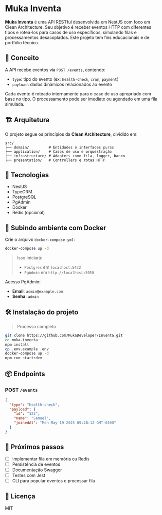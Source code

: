 # Muka Inventa

**Muka Inventa** é uma API RESTful desenvolvida em NestJS com foco em Clean Architecture. Seu objetivo é receber eventos HTTP com diferentes tipos e roteá-los para casos de uso específicos, simulando filas e processamentos desacoplados. Este projeto tem fins educacionais e de portfólio técnico.

## 🧠 Conceito

A API recebe eventos via `POST /events`, contendo:

- `type`: tipo do evento (ex: `health-check`, `cron`, `payment`)
- `payload`: dados dinâmicos relacionados ao evento

Cada evento é roteado internamente para o caso de uso apropriado com base no tipo. O processamento pode ser imediato ou agendado em uma fila simulada.

## 🏗️ Arquitetura

O projeto segue os princípios da **Clean Architecture**, dividido em:

```
src/
├── domain/         # Entidades e interfaces puras
├── application/    # Casos de uso e orquestração
├── infrastructure/ # Adapters como fila, logger, banco
├── presentation/   # Controllers e rotas HTTP
```

## 🚀 Tecnologias

- NestJS
- TypeORM
- PostgreSQL
- PgAdmin
- Docker
- Redis (opcional)

## 🐳 Subindo ambiente com Docker

Crie o arquivo `docker-compose.yml`:

```bash
docker-compose up -d
```

> Isso iniciará:
>
> - `Postgres` em `localhost:5432`
> - `PgAdmin` em `http://localhost:5050`

Acesso PgAdmin:

- **Email**: `admin@example.com`
- **Senha**: `admin`

## 🛠️ Instalação do projeto

> Processo completo
```bash
git clone https://github.com/MukaDeveloper/Inventa.git
cd muka-inventa
npm install
cp .env.example .env
docker-compose up -d
npm run start:dev
```

## 📦 Endpoints

### POST `/events`

```json
{
  "type": "health-check",
  "payload": {
    "id": "123",
    "name": "Samuel",
    "joinedAt": "Mon May 19 2025 09:28:12 GMT-0300"
  }
}
```

## 📌 Próximos passos

- [ ] Implementar fila em memória ou Redis
- [ ] Persistência de eventos
- [ ] Documentação Swagger
- [ ] Testes com Jest
- [ ] CLI para popular eventos e processar fila

## 📄 Licença

MIT
